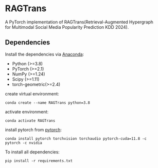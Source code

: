 # RAGTrans

A PyTorch implementation of RAGTrans(Retrieval-Augmented Hypergraph for Multimodal Social Media
Popularity Prediction KDD 2024).

## Dependencies
Install the dependencies via [Anaconda](https://www.anaconda.com/):
+ Python (>=3.8)
+ PyTorch (>=2.1)
+ NumPy (>=1.24)
+ Scipy (>=1.11)
+ torch-geometric(>=2.4)


create virtual environment:
```
conda create --name RAGTrans python=3.8
```

activate environment:
```
conda activate RAGTrans
```

install pytorch from [pytorch](https://pytorch.org/get-started/previous-versions/):
```
conda install pytorch torchvision torchaudio pytorch-cuda=11.8 -c pytorch -c nvidia
```

To install all dependencies:
```
pip install -r requirements.txt
```

